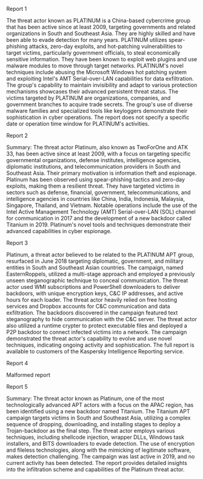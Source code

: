 
Report 1

The threat actor known as PLATINUM is a China-based cybercrime group that has been active since at least 2009, targeting governments and related organizations in South and Southeast Asia. They are highly skilled and have been able to evade detection for many years. PLATINUM utilizes spear-phishing attacks, zero-day exploits, and hot-patching vulnerabilities to target victims, particularly government officials, to steal economically sensitive information. They have been known to exploit web plugins and use malware modules to move through target networks. PLATINUM's novel techniques include abusing the Microsoft Windows hot patching system and exploiting Intel's AMT Serial-over-LAN capabilities for data exfiltration. The group's capability to maintain invisibility and adapt to various protection mechanisms showcases their advanced persistent threat status. The victims targeted by PLATINUM are organizations, companies, and government branches to acquire trade secrets. The group's use of diverse malware families and specialized tools like keyloggers demonstrate their sophistication in cyber operations. The report does not specify a specific date or operation time window for PLATINUM's activities.





Report 2

Summary:
The threat actor Platinum, also known as TwoForOne and ATK 33, has been active since at least 2009, with a focus on targeting specific governmental organizations, defense institutes, intelligence agencies, diplomatic institutions, and telecommunication providers in South and Southeast Asia. Their primary motivation is information theft and espionage. Platinum has been observed using spear-phishing tactics and zero-day exploits, making them a resilient threat. They have targeted victims in sectors such as defense, financial, government, telecommunications, and intelligence agencies in countries like China, India, Indonesia, Malaysia, Singapore, Thailand, and Vietnam. Notable operations include the use of the Intel Active Management Technology (AMT) Serial-over-LAN (SOL) channel for communication in 2017 and the development of a new backdoor called Titanium in 2019. Platinum's novel tools and techniques demonstrate their advanced capabilities in cyber espionage.





Report 3

Platinum, a threat actor believed to be related to the PLATINUM APT group, resurfaced in June 2018 targeting diplomatic, government, and military entities in South and Southeast Asian countries. The campaign, named EasternRoppels, utilized a multi-stage approach and employed a previously unseen steganographic technique to conceal communication. The threat actor used WMI subscriptions and PowerShell downloaders to deliver backdoors, with unique encryption keys, C&C IP addresses, and active hours for each loader. The threat actor heavily relied on free hosting services and Dropbox accounts for C&C communication and data exfiltration. The backdoors discovered in the campaign featured text steganography to hide communication with the C&C server. The threat actor also utilized a runtime crypter to protect executable files and deployed a P2P backdoor to connect infected victims into a network. The campaign demonstrated the threat actor's capability to evolve and use novel techniques, indicating ongoing activity and sophistication. The full report is available to customers of the Kaspersky Intelligence Reporting service.





Report 4

Malformed report





Report 5

Summary:
The threat actor known as Platinum, one of the most technologically advanced APT actors with a focus on the APAC region, has been identified using a new backdoor named Titanium. The Titanium APT campaign targets victims in South and Southeast Asia, utilizing a complex sequence of dropping, downloading, and installing stages to deploy a Trojan-backdoor as the final step. The threat actor employs various techniques, including shellcode injection, wrapper DLLs, Windows task installers, and BITS downloaders to evade detection. The use of encryption and fileless technologies, along with the mimicking of legitimate software, makes detection challenging. The campaign was last active in 2019, and no current activity has been detected. The report provides detailed insights into the infiltration scheme and capabilities of the Platinum threat actor.


